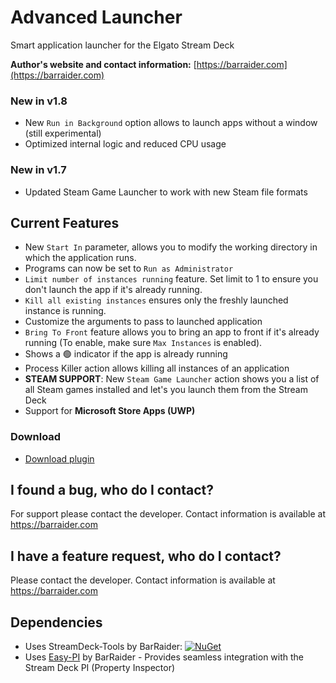 # Advanced Launcher
 Smart application launcher for the Elgato Stream Deck

**Author's website and contact information:** [https://barraider.com](https://barraider.com)

### New in v1.8
- New `Run in Background` option allows to launch apps without a window (still experimental)
- Optimized internal logic and reduced CPU usage

### New in v1.7
- Updated Steam Game Launcher to work with new Steam file formats

## Current Features
- New `Start In` parameter, allows you to modify the working directory in which the application runs. 
- Programs can now be set to `Run as Administrator`
- `Limit number of instances running` feature. Set limit to 1 to ensure you don't launch the app if it's already running.
- `Kill all existing instances` ensures only the freshly launched instance is running.
- Customize the arguments to pass to launched application
- `Bring To Front` feature allows you to bring an app to front if it's already running (To enable, make sure `Max Instances` is enabled).
- Shows a :green_circle: indicator if the app is already running
- Process Killer action allows killing all instances of an application
- **STEAM SUPPORT**: New `Steam Game Launcher` action shows you a list of all Steam games installed and let's you launch them from the Stream Deck
- Support for **Microsoft Store Apps (UWP)**

### Download

* [Download plugin](https://github.com/BarRaider/streamdeck-advancedlauncher/releases/)

## I found a bug, who do I contact?
For support please contact the developer. Contact information is available at https://barraider.com

## I have a feature request, who do I contact?
Please contact the developer. Contact information is available at https://barraider.com

## Dependencies
* Uses StreamDeck-Tools by BarRaider: [![NuGet](https://img.shields.io/nuget/v/streamdeck-tools.svg?style=flat)](https://www.nuget.org/packages/streamdeck-tools)
* Uses [Easy-PI](https://github.com/BarRaider/streamdeck-easypi) by BarRaider - Provides seamless integration with the Stream Deck PI (Property Inspector) 



